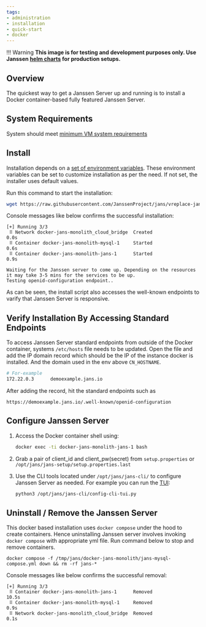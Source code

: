 ```yaml
---
tags:
- administration
- installation
- quick-start
- docker
---
```


!!! Warning 
    **This image is for testing and development purposes only. Use Janssen [helm charts](https://github.com/JanssenProject/jans/tree/main/charts/janssen) for production setups.**

## Overview

The quickest way to get a Janssen Server up and running is to install a Docker container-based fully featured Janssen Server.

## System Requirements

System should meet [minimum VM system requirements](../vm-install/vm-requirements.md)

## Install

Installation depends on a [set of environment variables](https://github.com/JanssenProject/jans/tree/main/docker-jans-monolith#environment-variables).
These environment variables can be set to customize installation as per the need. If not set, the installer uses default values.

Run this command to start the installation:

```bash
wget https://raw.githubusercontent.com/JanssenProject/jans/vreplace-janssen-version/automation/startjanssenmonolithdemo.sh && chmod u+x startjanssenmonolithdemo.sh && sudo bash startjanssenmonolithdemo.sh demoexample.jans.io MYSQL "" main
```

Console messages like below confirms the successful installation:

```
[+] Running 3/3
 ⠿ Network docker-jans-monolith_cloud_bridge  Created                      0.0s
 ⠿ Container docker-jans-monolith-mysql-1     Started                      0.6s
 ⠿ Container docker-jans-monolith-jans-1      Started                      0.9s
 
Waiting for the Janssen server to come up. Depending on the resources it may take 3-5 mins for the services to be up.
Testing openid-configuration endpoint.. 
```

As can be seen, the install script also accesses the well-known endpoints to varify that Janssen Server is responsive.

## Verify Installation By Accessing Standard Endpoints


To access Janssen Server standard endpoints from outside of the Docker container, systems `/etc/hosts` file needs to be updated. Open the file and add the IP domain record which should be the IP of the instance docker is installed. And the domain used in the env above `CN_HOSTNAME`.

```bash
# For-example
172.22.0.3      demoexample.jans.io
```

After adding the record, hit the standard endpoints such as 

```
https://demoexample.jans.io/.well-known/openid-configuration
```

## Configure Janssen Server

1. Access the Docker container shell using:

    ```bash
    docker exec -ti docker-jans-monolith-jans-1 bash
    ```

2. Grab a pair of client_id and client_pw(secret) from `setup.properties` or `/opt/jans/jans-setup/setup.properties.last`

3. Use the CLI tools located under `/opt/jans/jans-cli/` to configure Janssen Server as needed. For example you can run the [TUI](../../config-guide/config-tools/jans-tui/README.md):
    ```bash
    python3 /opt/jans/jans-cli/config-cli-tui.py
    ```


## Uninstall / Remove the Janssen Server

This docker based installation uses `docker compose` under the hood to create containers. Hence uninstalling Janssen server involves invoking `docker compose` with appropriate yml file. Run command below to stop and remove containers.

```
docker compose -f /tmp/jans/docker-jans-monolith/jans-mysql-compose.yml down && rm -rf jans-*
```

Console messages like below confirms the successful removal:

```
[+] Running 3/3
 ⠿ Container docker-jans-monolith-jans-1      Removed                   10.5s
 ⠿ Container docker-jans-monolith-mysql-1     Removed                    0.9s
 ⠿ Network docker-jans-monolith_cloud_bridge  Removed                    0.1s
```
